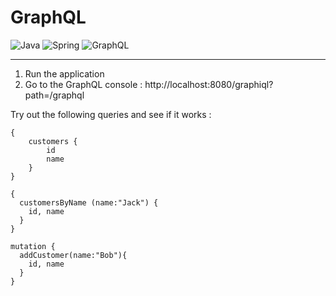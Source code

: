 # GraphQL

![Java](https://img.shields.io/badge/java-%23ED8B00.svg?style=for-the-badge&logo=java&logoColor=white)
![Spring](https://img.shields.io/badge/spring-%236DB33F.svg?style=for-the-badge&logo=spring&logoColor=white)
![GraphQL](https://img.shields.io/badge/-GraphQL-E10098?style=for-the-badge&logo=graphql&logoColor=white)

---

1. Run the application
2. Go to the GraphQL console : http://localhost:8080/graphiql?path=/graphql

Try out the following queries and see if it works :

```
{
    customers {
        id
        name
    }
}
```

```
{
  customersByName (name:"Jack") {
    id, name
  }
}
```

```
mutation {
  addCustomer(name:"Bob"){
    id, name
  }
}
```